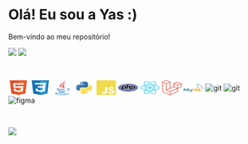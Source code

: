 # Olá! Eu sou a Yas :)
Bem-vindo ao meu repositório! 


<a href="https://www.linkedin.com/in/yasmim-barros-8b1491200" target="_blank"><img src="https://img.shields.io/badge/-LinkedIn-%230077B5?style=for-the-badge&logo=linkedin&logoColor=white" target="_blank"></a> 
<a href = "mailto:barrosyasmim13@gmail.com"><img src="https://img.shields.io/badge/-Gmail-%23333?style=for-the-badge&logo=gmail&logoColor=white" target="_blank"></a>
##
<div style="display: inline_block"><br>
  
  <img align="center" alt="HTML" height="30" width="40" src="https://raw.githubusercontent.com/devicons/devicon/master/icons/html5/html5-original.svg">
  <img align="center" alt="CSS" height="30" width="40" src="https://raw.githubusercontent.com/devicons/devicon/master/icons/css3/css3-original.svg">
  <img align="center" alt="java" width="40" height="30" src="https://raw.githubusercontent.com/devicons/devicon/master/icons/java/java-original.svg"/>
  <img align="center" alt="Python" height="30" width="40" src="https://raw.githubusercontent.com/devicons/devicon/master/icons/python/python-original.svg">
  <img align="center" alt="Js" height="30" width="40" src="https://raw.githubusercontent.com/devicons/devicon/master/icons/javascript/javascript-plain.svg">
  <img align="center" alt="php" width="40" height="30" src="https://raw.githubusercontent.com/devicons/devicon/master/icons/php/php-original.svg" />
  <img align="center" alt="Rafa-React" height="30" width="40" src="https://raw.githubusercontent.com/devicons/devicon/master/icons/react/react-original.svg">
  <img align="center" alt="laravel" width="40" height="30" src="https://raw.githubusercontent.com/devicons/devicon/master/icons/laravel/laravel-original.svg" />
  <img align="center" alt="mysql" width="40" height="30" src="https://raw.githubusercontent.com/devicons/devicon/master/icons/mysql/mysql-original-wordmark.svg" />
  <img align="center" alt="git" width="40" height="30" src="https://www.vectorlogo.zone/logos/git-scm/git-scm-icon.svg" />
  <img align="center" alt="git" width="40" height="30" src="https://www.vectorlogo.zone/logos/tailwindcss/tailwindcss-icon.svg" />
  <img align="center" alt="figma" width="40" height="30" src="https://www.vectorlogo.zone/logos/figma/figma-icon.svg"/>
  <!--<img align="center" alt="git" width="40" height="30" src="https://www.vectorlogo.zone/logos/angular/angular-icon.svg" />-->
  
</div>


##


<br/>

<div style="display: flex; justify-content: space-between; align-items: center;">
   <!-- <img src="https://github-readme-stats.vercel.app/api?username=YasBarros&theme=react&hide_border=true&include_all_commits=false&count_private=false" style="margin-right: 10px;" />-->
    <img src="https://github-readme-stats.vercel.app/api/top-langs/?username=YasBarros&theme=react&hide_border=true&include_all_commits=false&count_private=false&layout=compact" />
</div>


